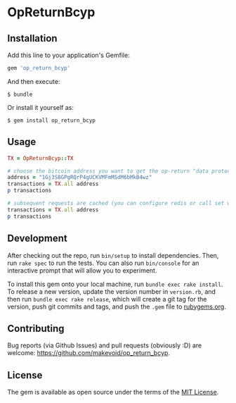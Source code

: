 # OpReturnBcyp

## Installation

Add this line to your application's Gemfile:

```ruby
gem 'op_return_bcyp'
```

And then execute:

    $ bundle

Or install it yourself as:

    $ gem install op_return_bcyp

## Usage


```rb
TX = OpReturnBcyp::TX

# choose the bitcoin address you want to get the op-return "data protocol" data contents
address = "1Gj3S8GPgRQrP4gUCKVMFmMSdM6bMkB4wz"
transactions = TX.all address
p transactions

# subsequent requests are cached (you can configure redis or call set with a ttl to expire keys if you want to refresh the cache)
transactions = TX.all address
p transactions
```

## Development

After checking out the repo, run `bin/setup` to install dependencies. Then, run `rake spec` to run the tests. You can also run `bin/console` for an interactive prompt that will allow you to experiment.

To install this gem onto your local machine, run `bundle exec rake install`. To release a new version, update the version number in `version.rb`, and then run `bundle exec rake release`, which will create a git tag for the version, push git commits and tags, and push the `.gem` file to [rubygems.org](https://rubygems.org).

## Contributing

Bug reports (via Github Issues) and pull requests (obviously :D) are welcome: https://github.com/makevoid/op_return_bcyp.


## License

The gem is available as open source under the terms of the [MIT License](http://opensource.org/licenses/MIT).
